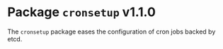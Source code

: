 # Package `cronsetup` v1.1.0

The `cronsetup` package eases the configuration of cron jobs backed by etcd.
